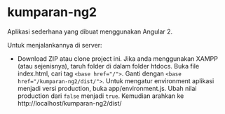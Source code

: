 # kumparan-ng2

Aplikasi sederhana yang dibuat menggunakan Angular 2.

Untuk menjalankannya di server:

- Download ZIP atau clone project ini. Jika anda menggunakan XAMPP (atau sejenisnya), taruh folder di dalam folder htdocs. Buka file index.html, cari tag `<base href="/">`. Ganti dengan `<base href="/kumparan-ng2/dist/">`. Untuk mengatur environment aplikasi menjadi versi production, buka app/environment.js. Ubah nilai production dari `false` menjadi `true`. Kemudian arahkan ke http://localhost/kumparan-ng2/dist/
